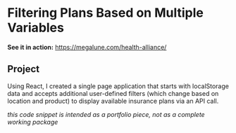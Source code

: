 # Filtering Plans Based on Multiple Variables

**See it in action:** https://megalune.com/health-alliance/

## Project

Using React, I created a single page application that starts with localStorage data and accepts additional user-defined filters (which change based on location and product) to display available insurance plans via an API call.

*this code snippet is intended as a portfolio piece, not as a complete working package*